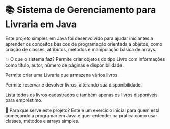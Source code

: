 # 📚 Sistema de Gerenciamento para Livraria em Java
Este projeto simples em Java foi desenvolvido para ajudar iniciantes a aprender os conceitos básicos de programação orientada a objetos, como criação de classes, atributos, métodos e manipulação básica de arrays.

✨ O que o sistema faz?
Permite criar objetos do tipo Livro com informações como título, autor, número de páginas e disponibilidade.

Permite criar uma Livraria que armazena vários livros.

Permite reservar e devolver livros, alterando sua disponibilidade.

Lista todos os livros cadastrados e também apenas os livros disponíveis para empréstimo.

🎯 Para que serve este projeto?
Este é um exercício inicial para quem está começando a programar em Java e quer entender na prática como usar classes, métodos e arrays simples.
